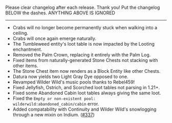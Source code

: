 Please clear changelog after each release.
Thank you!
Put the changelog BELOW the dashes. ANYTHING ABOVE IS IGNORED

-----------------
- Crabs will no longer become permanently stuck when walking into a ceiling.
- Crabs will once again emerge naturally.
- The Tumbleweed entity's loot table is now impacted by the Looting enchantment.
- Removed the Palm Crown, replacing it entirely with the Palm Log.
- Fixed items from naturally-generated Stone Chests not stacking with other items.
- The Stone Chest item now renders as a Block Entity like other Chests.
- Datura now yields two Light Gray Dye opposed to one.
- Revamped Wilder Wild's music pools thanks to Rebel459!
- Fixed Jellyfish, Ostrich, and Scorched loot tables not parsing in 1.21+.
- Fixed some Abandoned Cabin loot tables always giving the same loot.
- Fixed the `Empty or non-existent pool: wilderwild:abandoned_cabin/cabin` error.
- Added compatability with Continuity and Wilder Wild's snowlogging through a new mixin on Indium. ([#337](https://github.com/FrozenBlock/WilderWild/issues/377))
